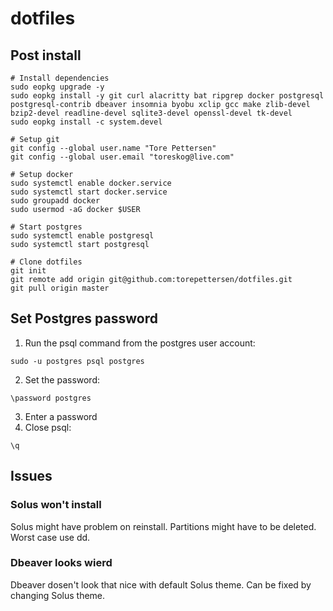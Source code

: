 # dotfiles

## Post install

```
# Install dependencies
sudo eopkg upgrade -y
sudo eopkg install -y git curl alacritty bat ripgrep docker postgresql postgresql-contrib dbeaver insomnia byobu xclip gcc make zlib-devel bzip2-devel readline-devel sqlite3-devel openssl-devel tk-devel
sudo eopkg install -c system.devel

# Setup git
git config --global user.name "Tore Pettersen"
git config --global user.email "toreskog@live.com"

# Setup docker
sudo systemctl enable docker.service
sudo systemctl start docker.service
sudo groupadd docker
sudo usermod -aG docker $USER

# Start postgres
sudo systemctl enable postgresql
sudo systemctl start postgresql

# Clone dotfiles
git init
git remote add origin git@github.com:torepettersen/dotfiles.git
git pull origin master
```

## Set Postgres password

1. Run the psql command from the postgres user account:
  ```
  sudo -u postgres psql postgres
  ```
2. Set the password:
  ```
  \password postgres
  ```
3. Enter a password
4. Close psql:
  ```
  \q
  ```

## Issues 

### Solus won't install
Solus might have problem on reinstall. Partitions might have to be deleted. Worst case use dd.

### Dbeaver looks wierd
Dbeaver dosen't look that nice with default Solus theme. Can be fixed by changing Solus theme.
